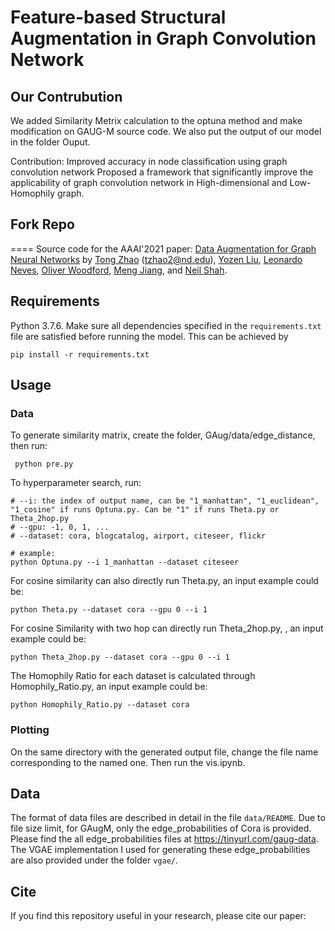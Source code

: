 # Feature-based Structural Augmentation in Graph Convolution Network 

## Our Contrubution
We added Similarity Metrix calculation to the optuna method and make modification on GAUG-M source code. 
We also put the output of our model in the folder Ouput.

Contribution:
Improved accuracy in node classification using graph convolution network 
Proposed a framework that significantly improve the applicability of graph convolution network in High-dimensional and Low-Homophily graph.

## Fork Repo 
====
Source code for the AAAI'2021 paper:
[Data Augmentation for Graph Neural Networks](https://arxiv.org/pdf/2006.06830.pdf)
by [Tong Zhao](https://tzhao.io/) (tzhao2@nd.edu), [Yozen Liu](https://research.snap.com/team/yozen-liu),  [Leonardo Neves](https://research.snap.com/team/leonardo-neves), [Oliver Woodford](https://ojwoodford.github.io/), [Meng Jiang](http://www.meng-jiang.com/), and [Neil Shah](http://nshah.net/).

## Requirements

Python 3.7.6. 
Make sure all dependencies specified in the ```requirements.txt``` file are satisfied before running the model. This can be achieved by
```
pip install -r requirements.txt
```

## Usage
### Data
To generate similarity matrix, create the folder, GAug/data/edge_distance, then run:
```
 python pre.py
```

To hyperparameter search, run:
```
# --i: the index of output name, can be "1_manhattan", "1_euclidean", "1_cosine" if runs Optuna.py. Can be "1" if runs Theta.py or Theta_2hop.py
# --gpu: -1, 0, 1, ...
# --dataset: cora, blogcatalog, airport, citeseer, flickr

# example:
python Optuna.py --i 1_manhattan --dataset citeseer
```

For cosine similarity can also directly run Theta.py, an input example could be:
```
python Theta.py --dataset cora --gpu 0 --i 1
```

For cosine Similarity with two hop can directly run Theta_2hop.py, , an input example could be:
```
python Theta_2hop.py --dataset cora --gpu 0 --i 1
```

The Homophily Ratio for each dataset is calculated through Homophily_Ratio.py, an input example could be:
```
python Homophily_Ratio.py --dataset cora
```
### Plotting
On the same directory with the generated output file, change the file name corresponding to the named one. Then run the vis.ipynb. 


## Data
The format of data files are described in detail in the file ```data/README```.
Due to file size limit, for GAugM, only the edge_probabilities of Cora is provided.
Please find the all edge_probabilities files at https://tinyurl.com/gaug-data. The VGAE implementation I used for generating these edge_probabilities are also provided under the folder ```vgae/```.

## Cite
If you find this repository useful in your research, please cite our paper:


